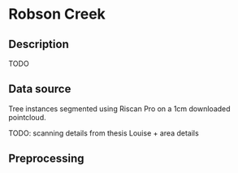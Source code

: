 # Robson Creek


## Description

TODO

## Data source

Tree instances segmented using Riscan Pro on a 1cm downloaded pointcloud.

TODO: scanning details from thesis Louise + area details

## Preprocessing

